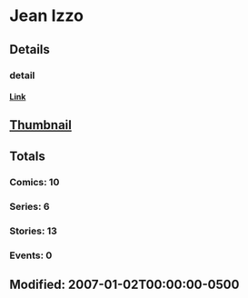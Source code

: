 # Jean  Izzo 
## Details
### detail
#### [Link](http://marvel.com/comics/creators/2139/jean_izzo?utm_campaign=apiRef&utm_source=225578a89fc76f3d20fbffda5d17a88d)
## [Thumbnail](http://i.annihil.us/u/prod/marvel/i/mg/b/40/image_not_available.jpg)
## Totals
### Comics: 10
### Series: 6
### Stories: 13
### Events: 0
## Modified: 2007-01-02T00:00:00-0500
